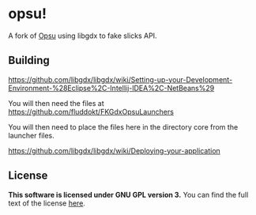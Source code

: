 # opsu!
A fork of [Opsu](https://github.com/itdelatrisu/opsu) using libgdx to fake slicks API.


## Building

https://github.com/libgdx/libgdx/wiki/Setting-up-your-Development-Environment-%28Eclipse%2C-Intellij-IDEA%2C-NetBeans%29

You will then need the files at
https://github.com/fluddokt/FKGdxOpsuLaunchers

You will then need to place the files here in the directory core from the launcher files.

https://github.com/libgdx/libgdx/wiki/Deploying-your-application


## License
**This software is licensed under GNU GPL version 3.**
You can find the full text of the license [here](LICENSE).
